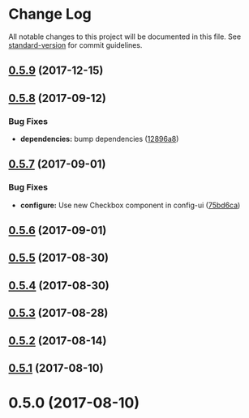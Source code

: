 # Change Log

All notable changes to this project will be documented in this file.
See [standard-version](https://github.com/conventional-changelog/standard-version) for commit guidelines.

<a name="0.5.9"></a>
## [0.5.9](https://github.com/PieElements/pie-elements/compare/@pie-elements/number-line@0.5.8...@pie-elements/number-line@0.5.9) (2017-12-15)




<a name="0.5.8"></a>
## [0.5.8](https://github.com/PieElements/pie-elements/compare/@pie-elements/number-line@0.5.7...@pie-elements/number-line@0.5.8) (2017-09-12)


### Bug Fixes

* **dependencies:** bump dependencies ([12896a8](https://github.com/PieElements/pie-elements/commit/12896a8))




<a name="0.5.7"></a>
## [0.5.7](https://github.com/PieElements/pie-elements/compare/@pie-elements/number-line@0.5.6...@pie-elements/number-line@0.5.7) (2017-09-01)


### Bug Fixes

* **configure:** Use new Checkbox component in config-ui ([75bd6ca](https://github.com/PieElements/pie-elements/commit/75bd6ca))




<a name="0.5.6"></a>
## [0.5.6](https://github.com/PieElements/pie-elements/compare/@pie-elements/number-line@0.5.5...@pie-elements/number-line@0.5.6) (2017-09-01)




<a name="0.5.5"></a>
## [0.5.5](https://github.com/PieElements/pie-elements/compare/@pie-elements/number-line@0.5.4...@pie-elements/number-line@0.5.5) (2017-08-30)




<a name="0.5.4"></a>
## [0.5.4](https://github.com/PieElements/pie-elements/compare/@pie-elements/number-line@0.5.3...@pie-elements/number-line@0.5.4) (2017-08-30)




<a name="0.5.3"></a>
## [0.5.3](https://github.com/PieElements/pie-elements/compare/@pie-elements/number-line@0.5.2...@pie-elements/number-line@0.5.3) (2017-08-28)




<a name="0.5.2"></a>
## [0.5.2](https://github.com/PieElements/pie-elements/compare/@pie-elements/number-line@0.5.1...@pie-elements/number-line@0.5.2) (2017-08-14)




<a name="0.5.1"></a>
## [0.5.1](https://github.com/PieElements/pie-elements/compare/@pie-elements/number-line@0.5.0...@pie-elements/number-line@0.5.1) (2017-08-10)




<a name="0.5.0"></a>
# 0.5.0 (2017-08-10)
